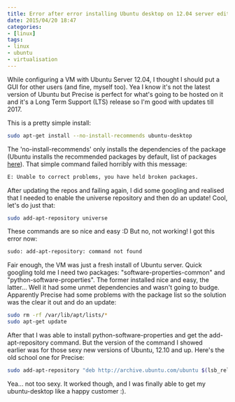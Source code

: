 ```yaml
---
title: Error after error installing Ubuntu desktop on 12.04 server edition
date: 2015/04/20 18:47
categories:
- [linux]
tags:
- linux
- ubuntu
- virtualisation
---
```


While configuring a VM with Ubuntu Server 12.04, I thought I should put
a GUI for other users (and fine, myself too). Yea I know it's not the
latest version of Ubuntu but Precise is perfect for what's going to be
hosted on it and it's a Long Term Support (LTS) release so I'm good with
updates till 2017.

This is a pretty simple install:

```sh
sudo apt-get install --no-install-recommends ubuntu-desktop
```

The 'no-install-recommends' only installs the dependencies of the
package (Ubuntu installs the recommended packages by default, list of
packages
[here](http://packages.ubuntu.com/precise/ubuntu-desktop "ubuntu-desktop packages")).
That simple command failed horribly with this message:

```sh
E: Unable to correct problems, you have held broken packages.
```

After updating the repos and failing again, I did some googling and
realised that I needed to enable the universe repository and then do an
update! Cool, let's do just that:

```sh
sudo add-apt-repository universe
```

These commands are so nice and easy :D But no, not working! I got this
error now:

```sh
sudo: add-apt-repository: command not found
```

Fair enough, the VM was just a fresh install of Ubuntu server. Quick
googling told me I need two packages: "software-properties-common" and
"python-software-properties". The former installed nice and easy, the
latter... Well it had some unmet dependencies and wasn't going to budge.
Apparently Precise had some problems with the package list so the
solution was the clear it out and do an update:

```sh
sudo rm -rf /var/lib/apt/lists/*
sudo apt-get update
```

After that I was able to install python-software-properties and get the
add-apt-repository command. But the version of the command I showed
earlier was for those sexy new versions of Ubuntu, 12.10 and up. Here's
the old school one for Precise:

```sh
sudo add-apt-repository "deb http://archive.ubuntu.com/ubuntu $(lsb_release -sc) universe"
```

Yea... not too sexy. It worked though, and I was finally able to get my
ubuntu-desktop like a happy customer :).
